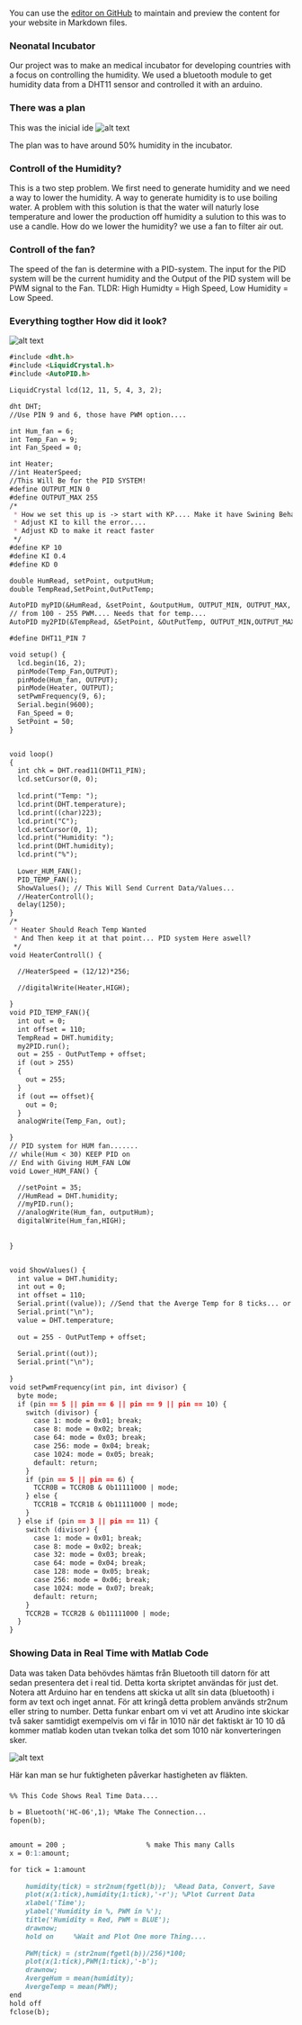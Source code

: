 
You can use the [editor on GitHub](https://github.com/CaptainMarvelDanvers/Refactored-invention/edit/master/README.md) to maintain and preview the content for your website in Markdown files.

### Neonatal Incubator 

Our project was to make an medical incubator for developing countries with a focus on controlling the humidity. We used a bluetooth module to get humidity data from a DHT11 sensor and controlled it with an arduino.
### There was a plan
This was the inicial ide 
![alt text](https://user-images.githubusercontent.com/46792060/72289837-3900f580-364c-11ea-8a92-1d2f13b578c2.png)

The plan was to have around 50% humidity in the incubator. 

### Controll of the Humidity? 

This is a two step problem. We first need to generate humidity and we need a way to lower the humidity. A way to generate humidity is to use boiling water. A problem with this solution is that the water will naturly lose temperature and lower the production off humidity a sulution to this was to use a candle. How do we lower the humidity? we use a fan to filter air out. 

### Controll of the fan?

The speed of the fan is determine with a PID-system. The input for the PID system will be the current humidity and the Output of the PID system will be PWM signal to the Fan. TLDR: High Humidty = High Speed, Low Humidity = Low Speed. 

### Everything togther How did it look? 

![alt text](https://user-images.githubusercontent.com/46792060/72289573-b2e4af00-364b-11ea-8719-26426a0036b8.jpeg)


```markdown
#include <dht.h>
#include <LiquidCrystal.h>
#include <AutoPID.h>

LiquidCrystal lcd(12, 11, 5, 4, 3, 2);

dht DHT;
//Use PIN 9 and 6, those have PWM option....

int Hum_fan = 6;
int Temp_Fan = 9; 
int Fan_Speed = 0; 

int Heater;
//int HeaterSpeed;
//This Will Be for the PID SYSTEM!
#define OUTPUT_MIN 0
#define OUTPUT_MAX 255
/*
 * How we set this up is -> start with KP.... Make it have Swining Behav 
 * Adjust KI to kill the error.... 
 * Adjust KD to make it react faster 
 */
#define KP 10
#define KI 0.4
#define KD 0

double HumRead, setPoint, outputHum;
double TempRead,SetPoint,OutPutTemp;

AutoPID myPID(&HumRead, &setPoint, &outputHum, OUTPUT_MIN, OUTPUT_MAX, KP, KI, KD);
// from 100 - 255 PWM.... Needs that for temp.... 
AutoPID my2PID(&TempRead, &SetPoint, &OutPutTemp, OUTPUT_MIN,OUTPUT_MAX,KP,KI,KD);

#define DHT11_PIN 7

void setup() {
  lcd.begin(16, 2);
  pinMode(Temp_Fan,OUTPUT);
  pinMode(Hum_fan, OUTPUT);
  pinMode(Heater, OUTPUT);
  setPwmFrequency(9, 6);
  Serial.begin(9600); 
  Fan_Speed = 0; 
  SetPoint = 50; 
}


void loop()
{
  int chk = DHT.read11(DHT11_PIN);
  lcd.setCursor(0, 0);
  
  lcd.print("Temp: ");
  lcd.print(DHT.temperature);
  lcd.print((char)223);
  lcd.print("C");
  lcd.setCursor(0, 1);
  lcd.print("Humidity: ");
  lcd.print(DHT.humidity);
  lcd.print("%");
  
  Lower_HUM_FAN();
  PID_TEMP_FAN();
  ShowValues(); // This Will Send Current Data/Values...
  //HeaterControll();
  delay(1250);
}
/*
 * Heater Should Reach Temp Wanted
 * And Then keep it at that point... PID system Here aswell? 
 */
void HeaterControll() {

  //HeaterSpeed = (12/12)*256;
  
  //digitalWrite(Heater,HIGH); 

}
void PID_TEMP_FAN(){
  int out = 0;
  int offset = 110; 
  TempRead = DHT.humidity;
  my2PID.run();
  out = 255 - OutPutTemp + offset; 
  if (out > 255)
  {
    out = 255; 
  }
  if (out == offset){
    out = 0; 
  }
  analogWrite(Temp_Fan, out);

}
// PID system for HUM fan....... 
// while(Hum < 30) KEEP PID on 
// End with Giving HUM_FAN LOW
void Lower_HUM_FAN() {

  //setPoint = 35;
  //HumRead = DHT.humidity;
  //myPID.run();
  //analogWrite(Hum_fan, outputHum); 
  digitalWrite(Hum_fan,HIGH);
  
  
}


void ShowValues() {
  int value = DHT.humidity;
  int out = 0;
  int offset = 110; 
  Serial.print((value)); //Send that the Averge Temp for 8 ticks... or 1250 * 8 =
  Serial.print("\n");
  value = DHT.temperature;
  
  out = 255 - OutPutTemp + offset; 
  
  Serial.print((out));
  Serial.print("\n");  
 
}
void setPwmFrequency(int pin, int divisor) {
  byte mode;
  if (pin == 5 || pin == 6 || pin == 9 || pin == 10) {
    switch (divisor) {
      case 1: mode = 0x01; break;
      case 8: mode = 0x02; break;
      case 64: mode = 0x03; break;
      case 256: mode = 0x04; break;
      case 1024: mode = 0x05; break;
      default: return;
    }
    if (pin == 5 || pin == 6) {
      TCCR0B = TCCR0B & 0b11111000 | mode;
    } else {
      TCCR1B = TCCR1B & 0b11111000 | mode;
    }
  } else if (pin == 3 || pin == 11) {
    switch (divisor) {
      case 1: mode = 0x01; break;
      case 8: mode = 0x02; break;
      case 32: mode = 0x03; break;
      case 64: mode = 0x04; break;
      case 128: mode = 0x05; break;
      case 256: mode = 0x06; break;
      case 1024: mode = 0x07; break;
      default: return;
    }
    TCCR2B = TCCR2B & 0b11111000 | mode;
  }
}
```


### Showing Data in Real Time with Matlab Code
Data was taken 
Data behövdes hämtas från Bluetooth till datorn för att sedan presentera det i real tid. Detta korta skriptet användas för just det. Notera att Arduino har en tendens att skicka ut allt sin data (bluetooth) i form av text och inget annat. För att kringå detta problem används str2num eller string to number. Detta funkar enbart om vi vet att Arudino inte skickar två saker samtidigt exempelvis om vi får in 1010 när det faktiskt är 10 10 då kommer matlab koden utan tvekan tolka det som 1010 när konverteringen sker. 


![alt text](https://user-images.githubusercontent.com/46792060/72286982-8bd7ae80-3646-11ea-97ae-5af537caaea5.PNG)

Här kan man se hur fuktigheten påverkar hastigheten av fläkten. 

###
```markdown
%% This Code Shows Real Time Data.... 

b = Bluetooth('HC-06',1); %Make The Connection... 
fopen(b); 


amount = 200 ;                    % make This many Calls
x = 0:1:amount; 

for tick = 1:amount
    
    humidity(tick) = str2num(fgetl(b));  %Read Data, Convert, Save 
    plot(x(1:tick),humidity(1:tick),'-r'); %Plot Current Data
    xlabel('Time'); 
    ylabel('Humidity in %, PWM in %'); 
    title('Humidity = Red, PWM = BLUE'); 
    drawnow;
    hold on     %Wait and Plot One more Thing....
    
    PWM(tick) = (str2num(fgetl(b))/256)*100;
    plot(x(1:tick),PWM(1:tick),'-b');
    drawnow; 
    AvergeHum = mean(humidity); 
    AvergeTemp = mean(PWM);
end 
hold off
fclose(b);
```
